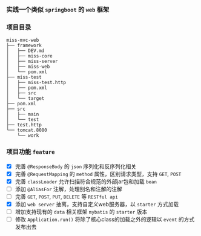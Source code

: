 ### 实践一个类似 `springboot` 的 `web` 框架

### 项目目录
```text
miss-mvc-web
├── framework
│   ├── DEV.md
│   ├── miss-core
│   ├── miss-server
│   ├── miss-web
│   └── pom.xml
├── miss-test
│   ├── miss-test.http
│   ├── pom.xml
│   ├── src
│   └── target
├── pom.xml
├── src
│   ├── main
│   └── test
├── test.http
└── tomcat.8080
    └── work

```

### 项目功能 `feature`


- [x] 完善 `@ResponseBody` 的 `json` 序列化和反序列化相关
- [x] 完善 `@RequestMapping` 的 `method` 属性，区别请求类型，支持 `GET`, `POST`
- [x] 完善 `classLoader` 允许扫描符合规范的外部jar包和加载 `bean`
- [ ] 添加 `@AliasFor` 注解，处理别名和注解的注解 
- [ ] 完善 `GET`, `POST`, `PUT`, `DELETE` 等 `RESTful api`
- [x] 添加 `web server` 抽离，支持自定义web服务器，以 `starter` 方式加载  
- [ ] 增加支持现有的 `data` 相关框架 `mybatis` 的 `starter` 版本
- [ ] 修改 `Application.run()` 将除了核心class的加载之外的逻辑以 `event` 的方式发布出去